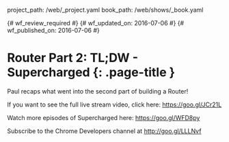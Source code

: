 project_path: /web/_project.yaml
book_path: /web/shows/_book.yaml

{# wf_review_required #}
{# wf_updated_on: 2016-07-06 #}
{# wf_published_on: 2016-07-06 #}

# Router Part 2: TL;DW - Supercharged {: .page-title }

Paul recaps what went into the second part of building a Router!

If you want to see the full live stream video, click here: https://goo.gl/JCr21L

Watch more episodes of Supercharged here: https://goo.gl/WFD8py

Subscribe to the Chrome Developers channel at http://goo.gl/LLLNvf
